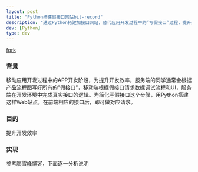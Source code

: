 ```yaml
---
layout: post
title: "Python搭建假接口网站bit-record"
description: "通过Python搭建加接口网站，替代应用开发过程中的“写假接口”过程，提升开发效率，包括接口，用户，评论3部分"
dev: [Python]
type: dev
---  
```

  

[fork](https://github.com/idyllchow/bit-record)

### 背景  

移动应用开发过程中的APP开发阶段，为提升开发效率，服务端的同学通常会根据产品流程图写好所有的"假接口"，移动端根据假接口请求数据调试流程和UI，服务端在开发环境中完成真实接口的逻辑。为简化写假接口这个步骤，用Python搭建这样Web站点，在前端相应的接口后，即可做对应请求。  

### 目的

提升开发效率  

### 实现

参考[廖雪峰博客](http://www.liaoxuefeng.com/wiki/0014316089557264a6b348958f449949df42a6d3a2e542c000/001432339330096121ae7e38be44570b7fbd0d8faae26f6000)，下面逐一分析说明											
